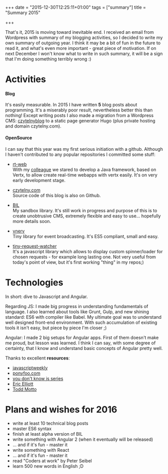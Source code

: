 +++
date = "2015-12-30T12:25:11+01:00"
tags = ["summary"]
title = "Summary 2015"

+++

That's it, 2015 is moving toward inevitable end. I received an email from Wordpress with summary of my blogging activities, so I decided to write my own summary of outgoing year. I think it may be a bit of fun in the future to read it, and what's even more important - great piece of motivation. If on next December I won't know what to write in such summary, it will be a sign that I'm doing something terribly wrong :)

# Activities
#### Blog
It's easily measurable. In 2015 I have written **5** blog posts about programming. It's a miserably poor result, nevertheless better this than nothing!
Except writing posts I also made a migration from a Wordpress CMS: [czytelnyblog](!czytelnyblog.wordpress.com) to a static page generator Hugo (plus private hosting and domain czytelny.com).
#### OpenSource
I can say that this year was my first serious initiation with a github. Although I haven't contributed to any popular repositories I committed some stuff: 

- [rt-web](https://github.com/Cybercom-Poland/rt-web) <br>
With my [colleague](https://arturbylak.wordpress.com/) we stared to develop a Java framework, based on Vertx, to allow create real-time webapps with vertx easily. It's on very early development stage.

- [czytelny.com](https://github.com/czytelny/czytelny.com)<br> 
Source code of this blog is also on Github.  

- [BIL](https://github.com/czytelny/bil) <br>
My sandbox library. It's still work in progress and purpose of this is to create unobtrusive CMS, extremely flexible and easy to use... hopefully more details soon. 

- [vnerv](https://github.com/czytelny/nerve) <br>
Tiny library for event broadcasting. It's ES5 compliant, small and easy.

- [tiny-request-watcher](https://github.com/czytelny/tiny-requests-watcher) <br>
It's a javascript library which allows to display custom spinner/loader for chosen requests - for example long lasting one. Not very useful from today's point of view, but it's first working "thing" in my repos;)
 
# Technologies
In short: dive to Javascript and Angular. 

Regarding JS: I made big progress in understanding fundamentals of language. I also learned about tools like Grunt, Gulp, and new shining standard: ES6 with compiler like Babel. My ultimate goal was to understand well designed front-end environment. With such accumulation of existing tools it isn't easy, but piece by piece I'm closer ;)

Angular: I made 2 big setups for Angular apps. First of them doesn't make me proud, but lesson was learned. I think I can say, with some degree of certainty, that I know and understand basic concepts of Angular pretty well.

Thanks to excellent **resources**: 

- [javascriptweekly](http://javascriptweekly.com/)
- [ponyfoo.com](https://ponyfoo.com/)
- [you don't know js series](https://github.com/getify/You-Dont-Know-JS)
- [Eric Elliott](https://medium.com/@_ericelliott)
- [Todd Motto](https://toddmotto.com/)

# Plans and wishes for 2016

- write at least 10 technical blog posts
- master ES6 syntax
- finish at least alpha version of BIL
- write something with Angular 2 (when it eventually will be released)
 - ... and if it's fun - master it
- write something with React
 - ... and if it's fun - master it
- read "Coders at work" by Peter Seibel
- learn 500 new words in English ;D